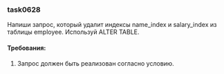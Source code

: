 
### task0628

Напиши запрос, который удалит индексы name_index и salary_index из таблицы employee. Используй ALTER TABLE.


#### Требования:
1.	Запрос должен быть реализован согласно условию.

